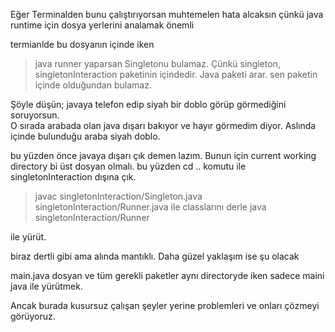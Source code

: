 Eğer Terminalden bunu çalıştırıyorsan muhtemelen hata alcaksın
çünkü java runtime için dosya yerlerini analamak önemli

termianlde bu dosyanın içinde iken

> java runner
> yaparsan Singletonu bulamaz. Çünkü singleton, singletonInteraction paketinin içindedir.
> Java paketi arar.
> sen paketin içinde olduğundan bulamaz.

Şöyle düşün;
javaya telefon edip siyah bir doblo görüp görmediğini soruyorsun.  
O sırada arabada olan java dışarı bakıyor ve hayır görmedim diyor.
Aslında içinde bulunduğu araba siyah doblo.

bu yüzden önce javaya dışarı çık demen lazım. Bunun için current working directory bi üst dosyan olmalı.
bu yüzden cd .. komutu ile singletonInteraction dışına çık.

> javac singletonInteraction/Singleton.java singletonInteraction/Runner.java
> ile classlarını derle
> java singletonInteraction/Runner

ile yürüt.

biraz dertli gibi ama alında mantıklı. Daha güzel yaklaşım ise şu olacak

main.java dosyan ve tüm gerekli paketler aynı directoryde iken sadece maini java ile yürütmek.

Ancak burada kusursuz çalışan şeyler yerine problemleri ve onları çözmeyi görüyoruz.
